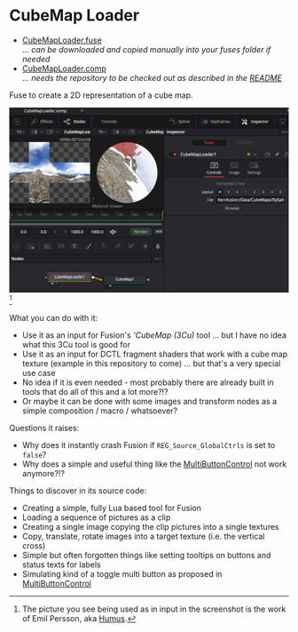 # CubeMap Loader

- [CubeMapLoader.fuse](CubeMapLoader.fuse) <br />*... can be downloaded and copied manually into your fuses folder if needed*
- [CubeMapLoader.comp](../Comp/CubeMapLoader.comp) <br />*... needs the repository to be checked out as described in the [README](README.md)*


Fuse to create a 2D representation of a cube map.

![cml](CubeMapLoader.jpg)[^1]

[^1]: The picture you see being used as in input in the screenshot is the work of Emil Persson, aka [Humus](http://www.humus.name).



What you can do with it:
- Use it as an input for Fusion's *'CubeMap (3Cu)* tool ... but I have no idea what this 3Cu tool is good for
- Use it as an input for DCTL fragment shaders that work with a cube map texture (example in this repository to come) ... but that's a very special use case
- No idea if it is even needed - most probably there are already built in tools that do all of this and a lot more?!?
- Or maybe it can be done with some images and transform nodes as a simple composition / macro / whatsoever?

Questions it raises:
- Why does it instantly crash Fusion if `REG_Source_GlobalCtrls` is set to `false`?
- Why does a simple and useful thing like the [MultiButtonControl](Examples/MultiButtonControl.md) not work anymore?!?

Things to discover in its source code:
- Creating a simple, fully Lua based tool for Fusion
- Loading a sequence of pictures as a clip
- Creating a single image copying the clip pictures into a single textures
- Copy, translate, rotate images into a target texture (i.e. the vertical cross)
- Simple but often forgotten things like setting tooltips on buttons and status texts for labels
- Simulating kind of a toggle multi button as proposed in [MultiButtonControl](Examples/MultiButtonControl.md)
